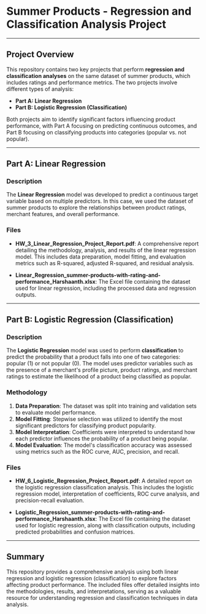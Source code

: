 # Summer Products - Regression and Classification Analysis Project

---

## Project Overview

This repository contains two key projects that perform **regression and classification analyses** on the same dataset of summer products, which includes ratings and performance metrics. The two projects involve different types of analysis:

- **Part A: Linear Regression**
- **Part B: Logistic Regression (Classification)**

Both projects aim to identify significant factors influencing product performance, with Part A focusing on predicting continuous outcomes, and Part B focusing on classifying products into categories (popular vs. not popular).

---

## Part A: Linear Regression

### Description

The **Linear Regression** model was developed to predict a continuous target variable based on multiple predictors. In this case, we used the dataset of summer products to explore the relationships between product ratings, merchant features, and overall performance.

### Files

- **HW_3_Linear_Regression_Project_Report.pdf**: A comprehensive report detailing the methodology, analysis, and results of the linear regression model. This includes data preparation, model fitting, and evaluation metrics such as R-squared, adjusted R-squared, and residual analysis.

- **Linear_Regression_summer-products-with-rating-and-performance_Harshaanth.xlsx**: The Excel file containing the dataset used for linear regression, including the processed data and regression outputs.

---

## Part B: Logistic Regression (Classification)

### Description

The **Logistic Regression** model was used to perform **classification** to predict the probability that a product falls into one of two categories: popular (1) or not popular (0). The model uses predictor variables such as the presence of a merchant's profile picture, product ratings, and merchant ratings to estimate the likelihood of a product being classified as popular.

### Methodology

1. **Data Preparation**: The dataset was split into training and validation sets to evaluate model performance.
2. **Model Fitting**: Stepwise selection was utilized to identify the most significant predictors for classifying product popularity.
3. **Model Interpretation**: Coefficients were interpreted to understand how each predictor influences the probability of a product being popular.
4. **Model Evaluation**: The model's classification accuracy was assessed using metrics such as the ROC curve, AUC, precision, and recall.

### Files

- **HW_6_Logistic_Regression_Project_Report.pdf**: A detailed report on the logistic regression classification analysis. This includes the logistic regression model, interpretation of coefficients, ROC curve analysis, and precision-recall evaluation.

- **Logistic_Regression_summer-products-with-rating-and-performance_Harshaanth.xlsx**: The Excel file containing the dataset used for logistic regression, along with classification outputs, including predicted probabilities and confusion matrices.

---

## Summary

This repository provides a comprehensive analysis using both linear regression and logistic regression (classification) to explore factors affecting product performance. The included files offer detailed insights into the methodologies, results, and interpretations, serving as a valuable resource for understanding regression and classification techniques in data analysis.
